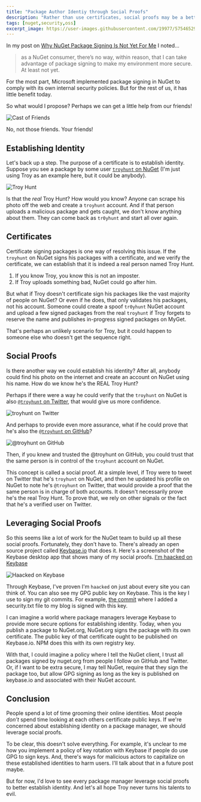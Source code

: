 ```yaml
---
title: "Package Author Identiy through Social Proofs"
description: "Rather than use certificates, social proofs may be a better approach to establishing the identity of a package author"
tags: [nuget,security,oss]
excerpt_image: https://user-images.githubusercontent.com/19977/57546529-c51a8a80-7311-11e9-9047-117c25f47649.png
---
```


In my post on [Why NuGet Package Signing Is Not Yet For Me](https://haacked.com/archive/2019/04/03/nuget-package-signing/) I noted...

> as a NuGet consumer, there’s no way, within reason, that I can take advantage of package signing to make my environment more secure. At least not yet.

For the most part, Microsoft implemented package signing in NuGet to comply with its own internal security policies. But for the rest of us, it has little benefit today.

So what would I propose? Perhaps we can get a little help from our friends!

![Cast of Friends](https://user-images.githubusercontent.com/19977/57546529-c51a8a80-7311-11e9-9047-117c25f47649.png)

No, not those friends. Your friends!

## Establishing Identity

Let's back up a step. The purpose of a certificate is to establish identity. Suppose you see a package by some user [`troyhunt` on NuGet](https://www.nuget.org/profiles/troyhunt) (I'm just using Troy as an example here, but it could be anybody).

![Troy Hunt](https://user-images.githubusercontent.com/19977/57544685-f80e4f80-730c-11e9-8108-1208e613ada0.png)

Is that the _real_ Troy Hunt? How would you know? Anyone can scrape his photo off the web and create a `troyhunt` account. And if that person uploads a malicious package and gets caught, we don't know anything about them. They can come back as `tr0yhunt` and start all over again.

## Certificates

Certificate signing packages is one way of resolving this issue. If the `troyhunt` on NuGet signs his packages with a certificate, and we verify the certificate, we can establish that it is indeed a real person named Troy Hunt.

1. If you know Troy, you know this is not an imposter.
2. If Troy uploads something bad, NuGet could go after him.

But what if Troy doesn't certificate sign his packages like the vast majority of people on NuGet? Or even if he does, that only validates his packages, not his account. Someone could create a spoof `tr0yhunt` NuGet account and upload a few signed packages from the real `troyhunt` if Troy forgets to reserve the name and publishes in-progress signed packages on MyGet.

That's perhaps an unlikely scenario for Troy, but it could happen to someone else who doesn't get the sequence right.

## Social Proofs

Is there another way we could establish his identity? After all, anybody could find his photo on the internet and create an account on NuGet using his name. How do we know he's the REAL Troy Hunt?

Perhaps if there were a way he could verify that the `troyhunt` on NuGet is also [`@troyhunt` on Twitter](https://twitter.com/troyhunt), that would give us more confidence.

![troyhunt on Twitter](https://user-images.githubusercontent.com/19977/57544859-779c1e80-730d-11e9-86c3-9b79bcc5ea91.png)

And perhaps to provide even more assurance, what if he could prove that he's also the [`@troyhunt` on GitHub](https://github.com/troyhunt)?

![@troyhunt on GitHub](https://user-images.githubusercontent.com/19977/57550806-3d864900-731c-11e9-9e1d-c8a72e4d924f.png)

Then, if you knew and trusted the @troyhunt on GitHub, you could trust that the same person is in control of the `troyhunt` account on NuGet.

This concept is called a social proof. At a simple level, if Troy were to tweet on Twitter that he's `troyhunt` on NuGet, and then he updated his profile on NuGet to note he's `@troyhunt` on Twitter, that would provide a proof that the same person is in charge of both accounts. It doesn't necessarily prove he's the real Troy Hunt. To prove that, we rely on other signals or the fact that he's a verified user on Twitter.

## Leveraging Social Proofs

So this seems like a lot of work for the NuGet team to build up all these social proofs. Fortunately, they don't have to. There's already an open source project called [Keybase.io](https://keybase.io/) that does it. Here's a screenshot of the Keybase desktop app that shows many of my social proofs. [I'm haacked on Keybase](https://keybase.io/haacked)

![Haacked on Keybase](https://user-images.githubusercontent.com/19977/57545727-1d508d00-7310-11e9-856c-ac45354a0885.png)

Through Keybase, I've proven I'm `haacked` on just about every site you can think of. You can also see my GPG public key on Keybase. This is the key I use to sign my git commits. For example, [the commit](https://github.com/haacked/haacked.com/commit/30175fa1bba09a4c13dbb3e7b378dfa76f42d1a8) where I added a security.txt file to my blog is signed with this key.

I can imagine a world where package managers leverage Keybase to provide more secure options for establishing identity. Today, when you publish a package to NuGet.org, NuGet.org signs the package with its own certificate. The public key of that certificate ought to be published on Keybase.io. NPM does this with its own registry key.

With that, I could imagine a policy where I tell the NuGet client, I trust all packages signed by nuget.org from people I follow on GitHub and Twitter. Or, if I want to be extra secure, I may tell NuGet, require that they sign the package too, but allow GPG signing as long as the key is published on keybase.io and associated with their NuGet account.

## Conclusion

People spend a lot of time grooming their online identities. Most people _don't_ spend time looking at each others certificate public keys. If we're concerned about establishing identity on a package manager, we should leverage social proofs.

To be clear, this doesn't solve everything. For example, it's unclear to me how you implement a policy of key rotation with Keybase if people do use GPG to sign keys. And, there's ways for malicious actors to capitalize on these established identities to harm users. I'll talk about that in a future post maybe.

But for now, I'd love to see every package manager leverage social proofs to better establish identity. And let's all hope Troy never turns his talents to evil.